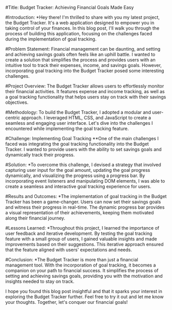 #Title:
Budget Tracker: Achieving Financial Goals Made Easy

#Introduction:
\*Hey there! I'm thrilled to share with you my latest project, the Budget Tracker. It's a web application designed to empower you in taking control of your finances. In this blog post, I'll walk you through the process of building this application, focusing on the challenges faced during the implementation of goal tracking.

#Problem Statement:
Financial management can be daunting, and setting and achieving savings goals often feels like an uphill battle. I wanted to create a solution that simplifies the process and provides users with an intuitive tool to track their expenses, income, and savings goals. However, incorporating goal tracking into the Budget Tracker posed some interesting challenges.

#Project Overview:
The Budget Tracker allows users to effortlessly monitor their financial activities. It features expense and income tracking, as well as a goal tracking functionality that helps users stay on track with their savings objectives.

#Methodology:
To build the Budget Tracker, I adopted a modular and user-centric approach. I leveraged HTML, CSS, and JavaScript to create a seamless and engaging user interface. Let's dive into the challenges I encountered while implementing the goal tracking feature.

#Challenge: Implementing Goal Tracking
\*\*One of the main challenges I faced was integrating the goal tracking functionality into the Budget Tracker. I wanted to provide users with the ability to set savings goals and dynamically track their progress.

#Solution:
\*To overcome this challenge, I devised a strategy that involved capturing user input for the goal amount, updating the goal progress dynamically, and visualizing the progress using a progress bar. By incorporating event listeners and manipulating DOM elements, I was able to create a seamless and interactive goal tracking experience for users.

#Results and Outcomes:
\*The implementation of goal tracking in the Budget Tracker has been a game-changer. Users can now set their savings goals and witness their progress in real-time. The dynamic progress bar provides a visual representation of their achievements, keeping them motivated along their financial journey.

#Lessons Learned:
\*Throughout this project, I learned the importance of user feedback and iterative development. By testing the goal tracking feature with a small group of users, I gained valuable insights and made improvements based on their suggestions. This iterative approach ensured that the feature aligned with users' expectations and needs.

#Conclusion:
\*The Budget Tracker is more than just a financial management tool. With the incorporation of goal tracking, it becomes a companion on your path to financial success. It simplifies the process of setting and achieving savings goals, providing you with the motivation and insights needed to stay on track.

I hope you found this blog post insightful and that it sparks your interest in exploring the Budget Tracker further. Feel free to try it out and let me know your thoughts. Together, let's conquer our financial goals!

